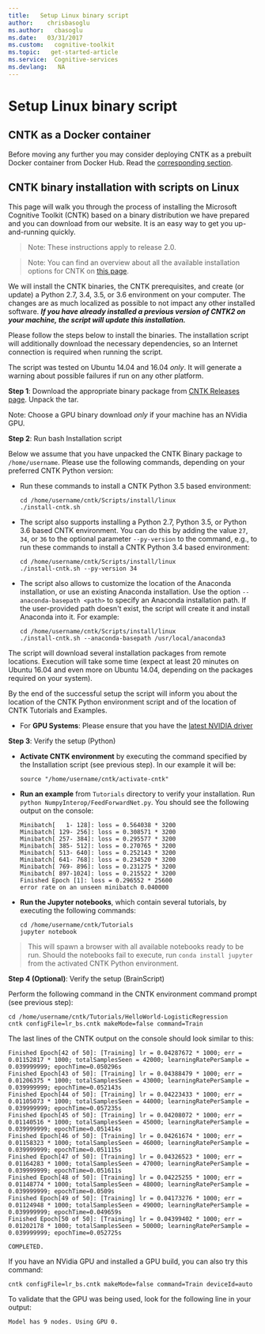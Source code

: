 ```yaml
---
title:   Setup Linux binary script
author:    chrisbasoglu
ms.author:   cbasoglu
ms.date:   03/31/2017
ms.custom:   cognitive-toolkit
ms.topic:   get-started-article
ms.service:  Cognitive-services
ms.devlang:   NA
---
```


# Setup Linux binary script

## CNTK as a Docker container
Before moving any further you may consider deploying CNTK as a prebuilt Docker container from Docker Hub. Read the [corresponding section](./CNTK-Docker-Containers.md).

## CNTK binary installation with scripts on Linux

This page will walk you through the process of installing the Microsoft Cognitive Toolkit (CNTK)
based on a binary distribution we have prepared and you can download from our website. It is an easy way
to get you up-and-running quickly. 

> Note: These instructions apply to release 2.0.

>Note: You can find an overview about all the available installation options for CNTK on [this page](./Setup-CNTK-on-your-machine.md).

We will install the CNTK binaries, the CNTK prerequisites, and create (or update) a Python 2.7, 3.4, 3.5, or 3.6 environment 
on your computer. The changes are as much localized as possible to not impact any other installed
software. _**If you have already installed a previous version of CNTK2 on your machine, the script will 
update this installation.**_

Please follow the steps below to install the binaries. The installation script
will additionally download the necessary dependencies, so an Internet
connection is required when running the script.

The script was tested on Ubuntu 14.04 and 16.04 *only*. It will generate a warning about possible failures if run on any other platform.

**Step 1**: Download the appropriate binary package from [CNTK Releases page](https://github.com/Microsoft/CNTK/releases). Unpack the tar.

Note: Choose a GPU binary download *only* if your machine has an NVidia GPU.

**Step 2**: Run bash Installation script

Below we assume that you have unpacked the CNTK Binary package to `/home/username`.
Please use the following commands, depending on your preferred CNTK Python version:

- Run these commands to install a CNTK Python 3.5 based environment:
  ```
  cd /home/username/cntk/Scripts/install/linux
  ./install-cntk.sh
  ```
- The script also supports installing a Python 2.7, Python 3.5, or Python 3.6 based CNTK environment. You can do this by adding the value `27`, `34`, or `36` to the optional parameter `--py-version` to the command, e.g., to run these commands to install a CNTK Python 3.4 based environment:
  ```
  cd /home/username/cntk/Scripts/install/linux
  ./install-cntk.sh --py-version 34
  ```
- The script also allows to customize the location of the Anaconda installation, or use an existing
  Anaconda installation. Use the option `--anaconda-basepath <path>` to specify an Anaconda installation
  path. If the user-provided path doesn't exist, the script will create it and install Anaconda into it.
  For example:
  ```
  cd /home/username/cntk/Scripts/install/linux
  ./install-cntk.sh --anaconda-basepath /usr/local/anaconda3
  ```
 
The script will download several installation packages from remote locations.
Execution will take some time (expect at least 20 minutes on Ubuntu 16.04 and even more on Ubuntu 14.04, depending on the packages required on your system).

By the end of the successful setup the script will inform you about the location of the CNTK Python environment script and of the location of CNTK Tutorials and Examples.

- For **GPU Systems**: Please ensure that you have the [latest NVIDIA driver](http://www.nvidia.com/drivers)

**Step 3**: Verify the setup (Python)

- **Activate CNTK environment** by executing the command specified by the Installation script (see previous step). In our example it will be:
  ```
  source "/home/username/cntk/activate-cntk"
  ```

- **Run an example** from `Tutorials` directory to verify your installation. Run `python NumpyInterop/FeedForwardNet.py`. You should see the following output on the console:
  ```
  Minibatch[   1- 128]: loss = 0.564038 * 3200
  Minibatch[ 129- 256]: loss = 0.308571 * 3200
  Minibatch[ 257- 384]: loss = 0.295577 * 3200
  Minibatch[ 385- 512]: loss = 0.270765 * 3200
  Minibatch[ 513- 640]: loss = 0.252143 * 3200
  Minibatch[ 641- 768]: loss = 0.234520 * 3200
  Minibatch[ 769- 896]: loss = 0.231275 * 3200
  Minibatch[ 897-1024]: loss = 0.215522 * 3200
  Finished Epoch [1]: loss = 0.296552 * 25600
  error rate on an unseen minibatch 0.040000
  ```

- **Run the Jupyter notebooks**, which contain several tutorials, by executing the following commands:
  ```
  cd /home/username/cntk/Tutorials
  jupyter notebook
  ```
> This will spawn a browser with all available notebooks ready to be run. Should the notebooks fail to execute, run `conda install jupyter` from the activated CNTK Python environment.

**Step 4 (Optional)**: Verify the setup (BrainScript)

Perform the following command in the CNTK environment command prompt (see previous step):
```
cd /home/username/cntk/Tutorials/HelloWorld-LogisticRegression
cntk configFile=lr_bs.cntk makeMode=false command=Train
```
The last lines of the CNTK output on the console should look similar to this:
```
Finished Epoch[42 of 50]: [Training] lr = 0.04287672 * 1000; err = 0.01152817 * 1000; totalSamplesSeen = 42000; learningRatePerSample = 0.039999999; epochTime=0.050296s
Finished Epoch[43 of 50]: [Training] lr = 0.04388479 * 1000; err = 0.01206375 * 1000; totalSamplesSeen = 43000; learningRatePerSample = 0.039999999; epochTime=0.052143s
Finished Epoch[44 of 50]: [Training] lr = 0.04223433 * 1000; err = 0.01105073 * 1000; totalSamplesSeen = 44000; learningRatePerSample = 0.039999999; epochTime=0.057235s
Finished Epoch[45 of 50]: [Training] lr = 0.04208072 * 1000; err = 0.01140516 * 1000; totalSamplesSeen = 45000; learningRatePerSample = 0.039999999; epochTime=0.051414s
Finished Epoch[46 of 50]: [Training] lr = 0.04261674 * 1000; err = 0.01158323 * 1000; totalSamplesSeen = 46000; learningRatePerSample = 0.039999999; epochTime=0.051115s
Finished Epoch[47 of 50]: [Training] lr = 0.04326523 * 1000; err = 0.01164283 * 1000; totalSamplesSeen = 47000; learningRatePerSample = 0.039999999; epochTime=0.051611s
Finished Epoch[48 of 50]: [Training] lr = 0.04225255 * 1000; err = 0.01148774 * 1000; totalSamplesSeen = 48000; learningRatePerSample = 0.039999999; epochTime=0.0509s
Finished Epoch[49 of 50]: [Training] lr = 0.04173276 * 1000; err = 0.01124948 * 1000; totalSamplesSeen = 49000; learningRatePerSample = 0.039999999; epochTime=0.049659s
Finished Epoch[50 of 50]: [Training] lr = 0.04399402 * 1000; err = 0.01202178 * 1000; totalSamplesSeen = 50000; learningRatePerSample = 0.039999999; epochTime=0.052725s

COMPLETED.
```
If you have an NVidia GPU and installed a GPU build, you can also try this command:
```
cntk configFile=lr_bs.cntk makeMode=false command=Train deviceId=auto
```
To validate that the GPU was being used, look for the following line in your output:
```
Model has 9 nodes. Using GPU 0.
```
